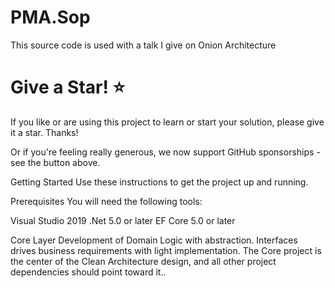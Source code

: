 # PMA.Sop 

This source code is used with a talk I give on Onion Architecture

# Give a Star! ⭐ 

If you like or are using this project to learn or start your solution, please give it a star. Thanks!

Or if you're feeling really generous, we now support GitHub sponsorships - see the button above.


Getting Started
Use these instructions to get the project up and running.

Prerequisites
You will need the following tools:

Visual Studio 2019
.Net 5.0 or later
EF Core 5.0 or later

Core Layer
Development of Domain Logic with abstraction. Interfaces drives business requirements with light implementation. The Core project is the center of the Clean Architecture design, and all other project dependencies should point toward it..

